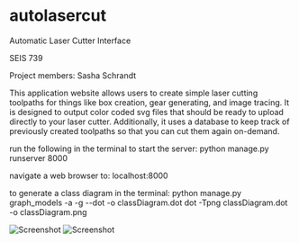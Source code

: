 # autolasercut

<p>Automatic Laser Cutter Interface</p>
<p>SEIS 739</p>
<p>Project members: Sasha Schrandt</p>

This application website allows users to create simple laser cutting toolpaths for things like box creation, gear generating, and image tracing. It is designed to output color coded svg files that should be ready to upload directly to your laser cutter. Additionally, it uses a database to keep track of previously created toolpaths so that you can cut them again on-demand.

run the following in the terminal to start the server:
    python manage.py runserver 8000

navigate a web browser to:
    localhost:8000


to generate a class diagram in the terminal:
    python manage.py graph_models -a -g --dot -o classDiagram.dot
    dot -Tpng classDiagram.dot -o classDiagram.png

    
<picture>
  <source media="(prefers-color-scheme: dark)" srcset="https://onyxibex.com/autolasercut/src/Screenshot.png">
  <source media="(prefers-color-scheme: light)" srcset="https://onyxibex.com/autolasercut/src/Screenshot.png">
  <img alt="Screenshot">
</picture>    

<picture>
  <source media="(prefers-color-scheme: dark)" srcset="https://onyxibex.com/autolasercut/src/UML.png">
  <source media="(prefers-color-scheme: light)" srcset="https://onyxibex.com/autolasercut/src/UML.png">
  <img alt="Screenshot">
</picture>
